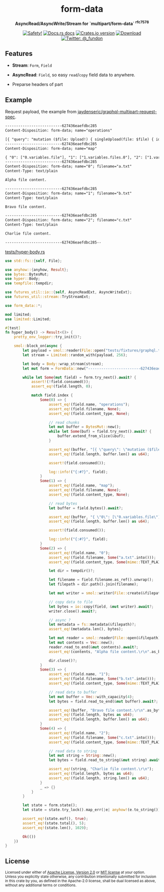 <h1 align="center">form-data</h1>

<div align="center">
  <p><strong>AsyncRead/AsyncWrite/Stream for `multipart/form-data` <sup>rfc7578</sup></strong></p>
</div>

<div align="center">
  <!-- Safety docs -->
  <a href="/">
    <img src="https://img.shields.io/badge/-safety!-success?style=flat-square" alt="Safety!" /></a>
  <!-- Docs.rs docs -->
  <a href="https://docs.rs/form-data">
    <img src="https://img.shields.io/badge/docs-latest-blue.svg?style=flat-square"
      alt="Docs.rs docs" /></a>
  <!-- Crates version -->
  <a href="https://crates.io/crates/form-data">
    <img src="https://img.shields.io/crates/v/form-data.svg?style=flat-square"
    alt="Crates.io version" /></a>
  <!-- Downloads -->
  <a href="https://crates.io/crates/form-data">
    <img src="https://img.shields.io/crates/d/form-data.svg?style=flat-square"
      alt="Download" /></a>
  <!-- Twitter -->
  <a href="https://twitter.com/_fundon">
    <img src="https://img.shields.io/badge/twitter-@__fundon-blue.svg?style=flat-square" alt="Twitter: @_fundon" /></a>
</div>

## Features

- **Stream**: `Form`, `Field`

- **AsyncRead**: `Field`, so easy `read`/`copy` field data to anywhere.

- Preparse headers of part

## Example

Request payload, the example from [jaydenseric/graphql-multipart-request-spec](https://github.com/jaydenseric/graphql-multipart-request-spec#request-payload-2).

```txt
--------------------------627436eaefdbc285
Content-Disposition: form-data; name="operations"

[{ "query": "mutation ($file: Upload!) { singleUpload(file: $file) { id } }", "variables": { "file": null } }, { "query": "mutation($files: [Upload!]!) { multipleUpload(files: $files) { id } }", "variables": { "files": [null, null] } }]
--------------------------627436eaefdbc285
Content-Disposition: form-data; name="map"

{ "0": ["0.variables.file"], "1": ["1.variables.files.0"], "2": ["1.variables.files.1"] }
--------------------------627436eaefdbc285
Content-Disposition: form-data; name="0"; filename="a.txt"
Content-Type: text/plain

Alpha file content.

--------------------------627436eaefdbc285
Content-Disposition: form-data; name="1"; filename="b.txt"
Content-Type: text/plain

Bravo file content.

--------------------------627436eaefdbc285
Content-Disposition: form-data; name="2"; filename="c.txt"
Content-Type: text/plain

Charlie file content.

--------------------------627436eaefdbc285--
```

[tests/hyper-body.rs](hyper-body)

```rust
use std::fs::{self, File};

use anyhow::{anyhow, Result};
use bytes::BytesMut;
use hyper::Body;
use tempfile::tempdir;

use futures_util::io::{self, AsyncReadExt, AsyncWriteExt};
use futures_util::stream::TryStreamExt;

use form_data::*;

mod limited;
use limited::Limited;

#[test]
fn hyper_body() -> Result<()> {
    pretty_env_logger::try_init()?;

    smol::block_on(async {
        let payload = smol::reader(File::open("tests/fixtures/graphql.txt")?);
        let stream = Limited::random_with(payload, 256);

        let body = Body::wrap_stream(stream);
        let mut form = FormData::new("------------------------627436eaefdbc285", body);

        while let Some(mut field) = form.try_next().await? {
            assert!(!field.consumed());
            assert_eq!(field.length, 0);

            match field.index {
                Some(0) => {
                    assert_eq!(field.name, "operations");
                    assert_eq!(field.filename, None);
                    assert_eq!(field.content_type, None);

                    // read chunks
                    let mut buffer = BytesMut::new();
                    while let Some(buf) = field.try_next().await? {
                        buffer.extend_from_slice(&buf);
                    }

                    assert_eq!(buffer, "[{ \"query\": \"mutation ($file: Upload!) { singleUpload(file: $file) { id } }\", \"variables\": { \"file\": null } }, { \"query\": \"mutation($files: [Upload!]!) { multipleUpload(files: $files) { id } }\", \"variables\": { \"files\": [null, null] } }]");
                    assert_eq!(field.length, buffer.len() as u64);

                    assert!(field.consumed());

                    log::info!("{:#?}", field);
                }
                Some(1) => {
                    assert_eq!(field.name, "map");
                    assert_eq!(field.filename, None);
                    assert_eq!(field.content_type, None);

                    // read bytes
                    let buffer = field.bytes().await?;

                    assert_eq!(buffer, "{ \"0\": [\"0.variables.file\"], \"1\": [\"1.variables.files.0\"], \"2\": [\"1.variables.files.1\"] }");
                    assert_eq!(field.length, buffer.len() as u64);

                    assert!(field.consumed());

                    log::info!("{:#?}", field);
                }
                Some(2) => {
                    assert_eq!(field.name, "0");
                    assert_eq!(field.filename, Some("a.txt".into()));
                    assert_eq!(field.content_type, Some(mime::TEXT_PLAIN));

                    let dir = tempdir()?;

                    let filename = field.filename.as_ref().unwrap();
                    let filepath = dir.path().join(filename);

                    let mut writer = smol::writer(File::create(&filepath)?);

                    // copy data to file
                    let bytes = io::copy(field, &mut writer).await?;
                    writer.close().await?;

                    // async ?
                    let metadata = fs::metadata(&filepath)?;
                    assert_eq!(metadata.len(), bytes);

                    let mut reader = smol::reader(File::open(&filepath)?);
                    let mut contents = Vec::new();
                    reader.read_to_end(&mut contents).await?;
                    assert_eq!(contents, "Alpha file content.\r\n".as_bytes());

                    dir.close()?;
                }
                Some(3) => {
                    assert_eq!(field.name, "1");
                    assert_eq!(field.filename, Some("b.txt".into()));
                    assert_eq!(field.content_type, Some(mime::TEXT_PLAIN));

                    // read data to buffer
                    let mut buffer = Vec::with_capacity(4);
                    let bytes = field.read_to_end(&mut buffer).await?;

                    assert_eq!(buffer, "Bravo file content.\r\n".as_bytes());
                    assert_eq!(field.length, bytes as u64);
                    assert_eq!(field.length, buffer.len() as u64);
                }
                Some(4) => {
                    assert_eq!(field.name, "2");
                    assert_eq!(field.filename, Some("c.txt".into()));
                    assert_eq!(field.content_type, Some(mime::TEXT_PLAIN));

                    // read data to string
                    let mut string = String::new();
                    let bytes = field.read_to_string(&mut string).await?;

                    assert_eq!(string, "Charlie file content.\r\n");
                    assert_eq!(field.length, bytes as u64);
                    assert_eq!(field.length, string.len() as u64);
                }
                _ => {}
            }
        }

        let state = form.state();
        let state = state.try_lock().map_err(|e| anyhow!(e.to_string()))?;

        assert_eq!(state.eof(), true);
        assert_eq!(state.total(), 5);
        assert_eq!(state.len(), 1029);

        Ok(())
    })
}
```

## License

<sup>
Licensed under either of <a href="LICENSE-APACHE">Apache License, Version
2.0</a> or <a href="LICENSE-MIT">MIT license</a> at your option.
</sup>

<br>

<sub>
Unless you explicitly state otherwise, any contribution intentionally submitted
for inclusion in this crate by you, as defined in the Apache-2.0 license, shall
be dual licensed as above, without any additional terms or conditions.
</sub>
